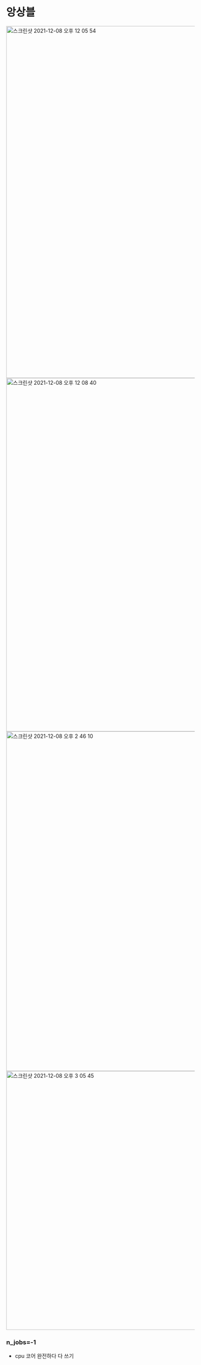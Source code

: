 # 앙상블
<img width="941" alt="스크린샷 2021-12-08 오후 12 05 54" src="https://user-images.githubusercontent.com/89058117/145141251-59a1c545-5388-43f6-a705-9545ec381a7a.png">
<img width="945" alt="스크린샷 2021-12-08 오후 12 08 40" src="https://user-images.githubusercontent.com/89058117/145141488-9c68ae20-8324-4009-be0f-b48e4174c6b7.png">
<img width="908" alt="스크린샷 2021-12-08 오후 2 46 10" src="https://user-images.githubusercontent.com/89058117/145155152-03f72e09-858d-4386-b1cf-f37f6b60cf40.png">
<img width="692" alt="스크린샷 2021-12-08 오후 3 05 45" src="https://user-images.githubusercontent.com/89058117/145157001-4121ee99-0a1d-4b49-8de5-617720064459.png">

### n_jobs=-1
- cpu 코어 완전하다 다 쓰기
